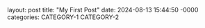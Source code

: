 layout: post
title: "My First Post"
date: 2024-08-13 15:44:50 -0000
categories: CATEGORY-1 CATEGORY-2
